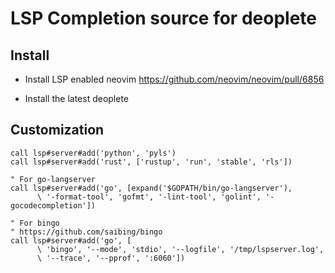 # LSP Completion source for deoplete


## Install

* Install LSP enabled neovim
https://github.com/neovim/neovim/pull/6856

* Install the latest deoplete


## Customization

```vim
call lsp#server#add('python', 'pyls')
call lsp#server#add('rust', ['rustup', 'run', 'stable', 'rls'])

" For go-langserver
call lsp#server#add('go', [expand('$GOPATH/bin/go-langserver'),
      \ '-format-tool', 'gofmt', '-lint-tool', 'golint', '-gocodecompletion'])

" For bingo
" https://github.com/saibing/bingo
call lsp#server#add('go', [
      \ 'bingo', '--mode', 'stdio', '--logfile', '/tmp/lspserver.log',
      \ '--trace', '--pprof', ':6060'])
```
